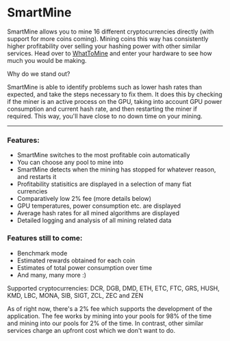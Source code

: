 # SmartMine

SmartMine allows you to mine 16 different cryptocurrencies directly (with support for more coins coming). Mining coins this way has consistently higher profitability over selling your hashing power with other similar services. Head over to [WhatToMine](https://whattomine.com) and enter your hardware to see how much you would be making.


Why do we stand out?


SmartMine is able to identify problems such as lower hash rates than expected, and take the steps necessary to fix them. It does this by checking if the miner is an active process on the GPU, taking into account GPU power consumption and current hash rate, and then restarting the miner if required. This way, you'll have close to no down time on your mining.

---

### Features:
- SmartMine switches to the most profitable coin automatically
- You can choose any pool to mine into
- SmartMine detects when the mining has stopped for whatever reason, and restarts it
- Profitability statisitics are displayed in a selection of many fiat currencies
- Comparatively low 2% fee (more details below)
- GPU temperatures, power consumption etc. are displayed
- Average hash rates for all mined algorithms are displayed
- Detailed logging and analysis of all mining related data

### Features still to come:
- Benchmark mode
- Estimated rewards obtained for each coin
- Estimates of total power consumption over time
- And many, many more :)

Supported cryptocurrencies: DCR, DGB, DMD, ETH, ETC, FTC, GRS, HUSH, KMD, LBC, MONA, SIB, SIGT, ZCL, ZEC and ZEN

As of right now, there's a 2% fee which supports the development of the application. The fee works by mining into your pools for 98% of the time and mining into our pools for 2% of the time. In contrast, other similar services charge an upfront cost which we don't want to do.
